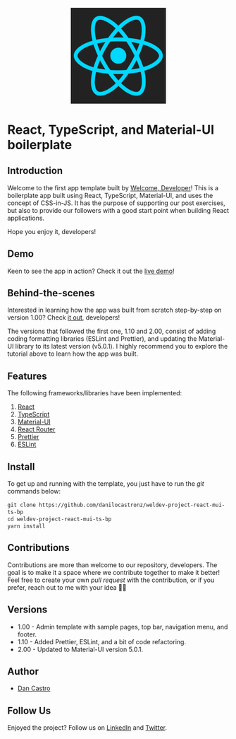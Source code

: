 <p align="center">
  <img width="43%" src="./react-logo-png.png" />
</p>

# React, TypeScript, and Material-UI boilerplate

## Introduction

Welcome to the first app template built by [Welcome, Developer](https://www.welcomedeveloper.com)! This is a boilerplate app built using React, TypeScript, Material-UI, and uses the concept of CSS-in-JS. It has the purpose of supporting our post exercises, but also to provide our followers with a good start point when building React applications.

Hope you enjoy it, developers!

## Demo

Keen to see the app in action? Check it out the [live demo](https://weldev-react-mui-ts.vercel.app/)!

## Behind-the-scenes

Interested in learning how the app was built from scratch step-by-step on version 1.00? Check [it out](https://www.welcomedeveloper.com/react-typescript-material-design), developers!

The versions that followed the first one, 1.10 and 2.00, consist of adding coding formatting libraries (ESLint and Prettier), and updating the Material-UI library to its latest version (v5.0.1). I highly recommend you to explore the tutorial above to learn how the app was built.

## Features

The following frameworks/libraries have been implemented:

1. [React](https://reactjs.org/)
2. [TypeScript](https://www.typescriptlang.org/)
3. [Material-UI](https://mui.com/)
4. [React Router](https://reactrouter.com/)
5. [Prettier](https://prettier.io)
6. [ESLint](https://eslint.org/)

## Install

To get up and running with the template, you just have to run the _git_ commands below:

```
git clone https://github.com/danilocastronz/weldev-project-react-mui-ts-bp
cd weldev-project-react-mui-ts-bp
yarn install
```

## Contributions

Contributions are more than welcome to our repository, developers. The goal is to make it a space where we contribute together to make it better! Feel free to create your own _pull request_ with the contribution, or if you prefer, reach out to me with your idea 🙋‍♂️

## Versions

- 1.00 - Admin template with sample pages, top bar, navigation menu, and footer.
- 1.10 - Added Prettier, ESLint, and a bit of code refactoring.
- 2.00 - Updated to Material-UI version 5.0.1.

## Author

- [Dan Castro](https://github.com/danilocastronz)

## Follow Us

Enjoyed the project? Follow us on [LinkedIn](https://www.linkedin.com/company/welcomedeveloper) and [Twitter](https://twitter.com/welcomedevnz).
